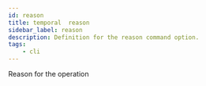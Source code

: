 ```yaml
---
id: reason
title: temporal  reason
sidebar_label: reason
description: Definition for the reason command option.
tags:
	- cli
---
```

Reason for the operation
